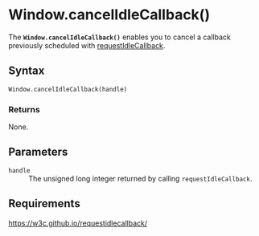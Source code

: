 # Window.cancelIdleCallback()

The **`Window.cancelIdleCallback()`** enables you to cancel a callback previously scheduled with [requestIdleCallback](Window.requestIdleCallback.md).

## Syntax

`Window.cancelIdleCallback(handle)`

### Returns

None.

## Parameters

<dl>
  <dt><code>handle</code></dt>
  <dd>The unsigned long integer returned by calling <code>requestIdleCallback</code>.</dd>
</dl>

## Requirements

<https://w3c.github.io/requestidlecallback/>
